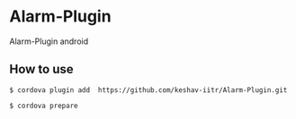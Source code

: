 Alarm-Plugin
============

Alarm-Plugin android

How to use
-----------------
    $ cordova plugin add  https://github.com/keshav-iitr/Alarm-Plugin.git

    $ cordova prepare
        
